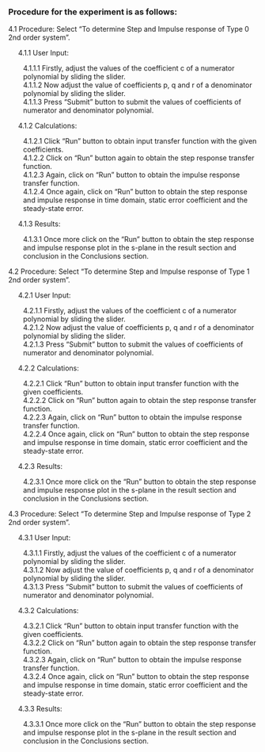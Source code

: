### Procedure for the experiment is as follows:
<p style="margin-left:0px;">4.1 Procedure: Select “To determine Step and Impulse response of Type 0 2nd order system”.</p>
<p style="margin-left:20px;">4.1.1 User Input:</p>
        <p style="margin-left:30px;">4.1.1.1 Firstly, adjust the values of the coefficient c of a numerator polynomial by 
                         sliding the slider.<br>
          4.1.1.2 Now adjust the value of coefficients p, q and r of a denominator polynomial by sliding
                         the slider.<br>
          4.1.1.3 Press “Submit” button to submit the values of coefficients of numerator and 
                        denominator polynomial.</p>

<p style="margin-left:20px;">4.1.2 Calculations:</p>
        <p style="margin-left:30px;">4.1.2.1 Click “Run” button to obtain input transfer function with the given coefficients.<br>
          4.1.2.2 Click on “Run” button again to obtain the step response transfer function.<br>
          4.1.2.3 Again, click on “Run” button to obtain the impulse response transfer function.<br>
          4.1.2.4 Once again, click on “Run” button to obtain the step response and impulse response in 
                        time domain, static error coefficient and the steady-state error.</p>

<p style="margin-left:20px;">4.1.3 Results:</p>
          <p style="margin-left:30px;">4.1.3.1 Once more click on the “Run” button to obtain the step response and impulse response plot in the s-plane in the result section and conclusion in the Conclusions section.</p>


<p style="margin-left:0px;">4.2 Procedure: Select “To determine Step and Impulse response of Type 1 2nd order system”.</p>
<p style="margin-left:20px;">4.2.1 User Input:</p>
        <p style="margin-left:30px;">4.2.1.1 Firstly, adjust the values of the coefficient c of a numerator polynomial by 
                         sliding the slider.<br>
          4.2.1.2 Now adjust the value of coefficients p, q and r of a denominator polynomial by sliding
                         the slider.<br>
          4.2.1.3 Press “Submit” button to submit the values of coefficients of numerator and 
                        denominator polynomial.</p>

<p style="margin-left:20px;">4.2.2 Calculations:</p>
        <p style="margin-left:30px;">4.2.2.1 Click “Run” button to obtain input transfer function with the given coefficients.<br>
          4.2.2.2 Click on “Run” button again to obtain the step response transfer function.<br>
          4.2.2.3 Again, click on “Run” button to obtain the impulse response transfer function.<br>
          4.2.2.4 Once again, click on “Run” button to obtain the step response and impulse response in 
                        time domain, static error coefficient and the steady-state error.</p>

<p style="margin-left:20px;">4.2.3 Results:</p>
             <p style="margin-left:30px;">4.2.3.1 Once more click on the “Run” button to obtain the step response and impulse response plot in the s-plane in the result section and conclusion in the Conclusions section.</p>

<p style="margin-left:0px;">4.3 Procedure: Select “To determine Step and Impulse response of Type 2 2nd order system”.</p>
<p style="margin-left:20px;">4.3.1 User Input:</p>
        <p style="margin-left:30px;">4.3.1.1 Firstly, adjust the values of the coefficient c of a numerator polynomial by 
                         sliding the slider.<br>
          4.3.1.2 Now adjust the value of coefficients p, q and r of a denominator polynomial by sliding
                         the slider.<br>
          4.3.1.3 Press “Submit” button to submit the values of coefficients of numerator and 
                        denominator polynomial.</p>

<p style="margin-left:20px;">4.3.2 Calculations:</p>
        <p style="margin-left:30px;">4.3.2.1 Click “Run” button to obtain input transfer function with the given coefficients.<br>
          4.3.2.2 Click on “Run” button again to obtain the step response transfer function.<br>
          4.3.2.3 Again, click on “Run” button to obtain the impulse response transfer function.<br>
          4.3.2.4 Once again, click on “Run” button to obtain the step response and impulse response in 
                        time domain, static error coefficient and the steady-state error.</p>

<p style="margin-left:20px;">4.3.3 Results:</p>
             <p style="margin-left:30px;">4.3.3.1 Once more click on the “Run” button to obtain the step response and impulse response plot in the s-plane in the result section and conclusion in the Conclusions section.</p>
